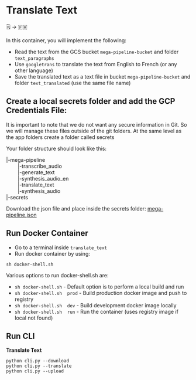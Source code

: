 # Translate Text

🗒️ &rightarrow; 🇫🇷

In this container, you will implement the following:
* Read the text from the GCS bucket `mega-pipeline-bucket` and folder `text_paragraphs`
* Use `googletrans` to translate the text from English to French (or any other language)
* Save the translated text as a text file in bucket `mega-pipeline-bucket` and folder `text_translated` (use the same file name)


## Create a local secrets folder and add the GCP Credentials File:
It is important to note that we do not want any secure information in Git. So we will manage these files outside of the git folders. At the same level as the app folders create a folder called secrets

Your folder structure should look like this:

|-mega-pipeline<br>
   &nbsp; &nbsp;   &nbsp; &nbsp;  |-transcribe_audio<br>
    &nbsp; &nbsp;   &nbsp; &nbsp; |-generate_text<br>
    &nbsp; &nbsp;   &nbsp; &nbsp; |-synthesis_audio_en<br>
    &nbsp; &nbsp;   &nbsp; &nbsp; |-translate_text<br>
    &nbsp; &nbsp;  &nbsp; &nbsp;  |-synthesis_audio<br>
|-secrets

Download the json file and place inside the secrets folder:
<a href="https://static.us.edusercontent.com/files/mlca0YEYdvkWPNEowJ0o4hOd" download>mega-pipeline.json</a>

## Run Docker Container
* Go to a terminal inside `translate_text`
* Run docker container by using:
```
sh docker-shell.sh
```

Various options to run docker-shell.sh are:
* `sh docker-shell.sh`          - Default option is to perform a local build and run
* `sh docker-shell.sh  prod`    - Build production docker image and push to registry
* `sh docker-shell.sh  dev`     - Build development docker image locally
* `sh docker-shell.sh  run`     - Run the container (uses registry image if local not found)


## Run CLI
**Translate Text**
```
python cli.py --download
python cli.py --translate
python cli.py --upload
```
